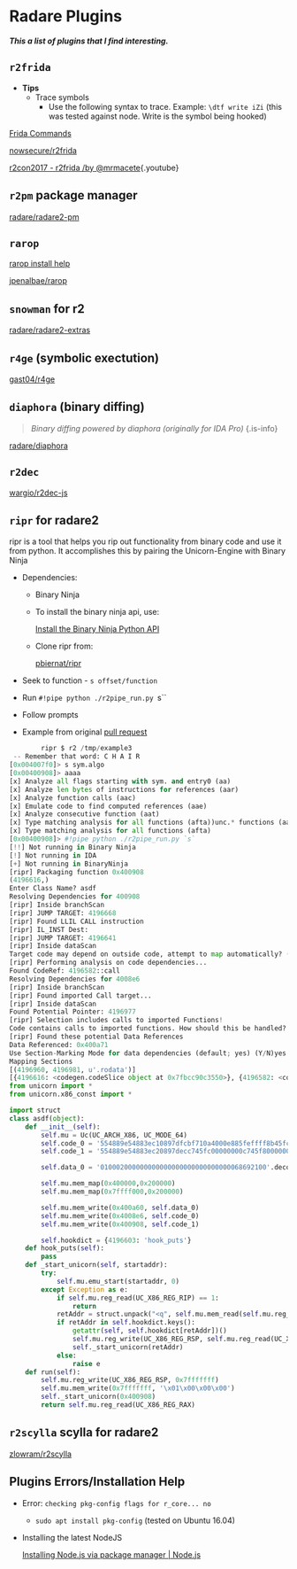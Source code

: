 # Radare Plugins

**_This a list of plugins that I find interesting._** 

## `r2frida`

  - **Tips**
    - Trace symbols
      - Use the following syntax to trace. Example: `\dtf write iZi` (this was tested against node. Write is the symbol being hooked)

  [Frida Commands](plugins/Frida-Commands)

  [nowsecure/r2frida](https://github.com/nowsecure/r2frida)

  [r2con2017 - r2frida /by @mrmacete](https://www.youtube.com/watch?list=PLjIhlLNy_Y9Oe-nfcPEpaki0_En5dhQ5S&time_continue=15&v=URyd4bcV-Ik){.youtube}

## `r2pm` package manager

  [radare/radare2-pm](https://github.com/radare/radare2-pm/tree/master/db)

## `rarop`

  [rarop install help](./plugins/rarop-install-help)

  [jpenalbae/rarop](https://github.com/jpenalbae/rarop)

## `snowman` for r2

  [radare/radare2-extras](https://github.com/radare/radare2-extras/tree/master/r2snowman)

## `r4ge` (symbolic exectution)

  [gast04/r4ge](https://github.com/gast04/r4ge)

## `diaphora` (binary diffing)
   > _Binary diffing powered by diaphora (originally for IDA Pro)_ {.is-info}

  [radare/diaphora](https://github.com/radare/diaphora)

## `r2dec`

  [wargio/r2dec-js](https://github.com/wargio/r2dec-js)

## `ripr` for radare2

  ripr is a tool that helps you rip out functionality from binary code and use it from python. It accomplishes this by pairing the Unicorn-Engine with Binary Ninja

  - Dependencies:
    - Binary Ninja
    - To install the binary ninja api, use:

      [Install the Binary Ninja Python API](https://gist.github.com/withzombies/c9ab65b878d05fa20878d6c2bfa935d9)

    - Clone ripr from:

      [pbiernat/ripr](https://github.com/pbiernat/ripr)

  - Seek to function - `s offset/function`
  - Run `#!pipe python ./r2pipe_run.py `s``
  - Follow prompts
  - Example from original [pull request](https://github.com/pbiernat/ripr/pull/9)

```python
        ripr $ r2 /tmp/example3 
 -- Remember that word: C H A I R
[0x004007f0]> s sym.algo
[0x00400908]> aaaa
[x] Analyze all flags starting with sym. and entry0 (aa)
[x] Analyze len bytes of instructions for references (aar)
[x] Analyze function calls (aac)
[x] Emulate code to find computed references (aae)
[x] Analyze consecutive function (aat)
[x] Type matching analysis for all functions (afta))unc.* functions (aan)
[x] Type matching analysis for all functions (afta)
[0x00400908]> #!pipe python ./r2pipe_run.py `s`
[!!] Not running in Binary Ninja
[!] Not running in IDA
[+] Not running in BinaryNinja
[ripr] Packaging function 0x400908
(4196616,)
Enter Class Name? asdf
Resolving Dependencies for 400908
[ripr] Inside branchScan
[ripr] JUMP TARGET: 4196668
[ripr] Found LLIL CALL instruction
[ripr] IL_INST Dest:
[ripr] JUMP TARGET: 4196641
[ripr] Inside dataScan
Target code may depend on outside code, attempt to map automatically? (Y/N)Y
[ripr] Performing analysis on code dependencies...
Found CodeRef: 4196582::call
Resolving Dependencies for 4008e6
[ripr] Inside branchScan
[ripr] Found imported Call target...
[ripr] Inside dataScan
Found Potential Pointer: 4196977
[ripr] Selection includes calls to imported Functions!
Code contains calls to imported functions. How should this be handled? (nop, hook, cancel)?hook
[ripr] Found these potential Data References
Data Referenced: 0x400a71
Use Section-Marking Mode for data dependencies (default; yes) (Y/N)yes
Mapping Sections
[(4196960, 4196981, u'.rodata')]
[{4196616: <codegen.codeSlice object at 0x7fbcc90c3550>}, {4196582: <codegen.codeSlice object at 0x7fbcc90c3850>}]
from unicorn import *
from unicorn.x86_const import *

import struct
class asdf(object):
    def __init__(self):
        self.mu = Uc(UC_ARCH_X86, UC_MODE_64)
        self.code_0 = '554889e54883ec10897dfcbf710a4000e885feffff8b45fc0faf45fc0faf45fcc9c3'.decode('hex') 
        self.code_1 = '554889e54883ec20897decc745fc00000000c745f8000000008b45f83b45ec7d138b45f889c7e8b3ffffff0145fc8345f801ebe58b45fcc9c3'.decode('hex') 

        self.data_0 = '010002000000000000000000000000000068692100'.decode('hex') 

        self.mu.mem_map(0x400000,0x200000)
        self.mu.mem_map(0x7ffff000,0x200000)

        self.mu.mem_write(0x400a60, self.data_0)
        self.mu.mem_write(0x4008e6, self.code_0)
        self.mu.mem_write(0x400908, self.code_1)

        self.hookdict = {4196603: 'hook_puts'}
    def hook_puts(self):
        pass
    def _start_unicorn(self, startaddr):
        try:
            self.mu.emu_start(startaddr, 0)
        except Exception as e:
            if self.mu.reg_read(UC_X86_REG_RIP) == 1:
                return
            retAddr = struct.unpack("<q", self.mu.mem_read(self.mu.reg_read(UC_X86_REG_RSP), 8))[0]
            if retAddr in self.hookdict.keys():
                getattr(self, self.hookdict[retAddr])()
                self.mu.reg_write(UC_X86_REG_RSP, self.mu.reg_read(UC_X86_REG_RSP) + 8)
                self._start_unicorn(retAddr)
            else:
                raise e
    def run(self):
        self.mu.reg_write(UC_X86_REG_RSP, 0x7fffffff)
        self.mu.mem_write(0x7fffffff, '\x01\x00\x00\x00')
        self._start_unicorn(0x400908)
        return self.mu.reg_read(UC_X86_REG_RAX)
```

## `r2scylla` scylla for radare2

  [zlowram/r2scylla](https://github.com/zlowram/r2scylla)

## Plugins Errors/Installation Help

  - Error: `checking pkg-config flags for r_core... no`
    - `sudo apt install pkg-config` (tested on Ubuntu 16.04)
  - Installing the latest NodeJS

    [Installing Node.js via package manager | Node.js](https://nodejs.org/en/download/package-manager/)